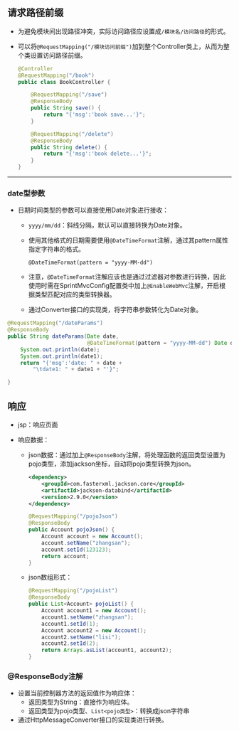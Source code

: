 ## 请求路径前缀

* 为避免模块间出现路径冲突，实际访问路径应设置成`/模块名/访问路径`的形式。

* 可以将`@RequestMapping("/模块访问前缀")`加到整个Controller类上，从而为整个类设置访问路径前缀。

  ```java
  @Controller
  @RequestMapping("/book")
  public class BookController {
  
      @RequestMapping("/save")
      @ResponseBody
      public String save() {
          return "{'msg':'book save...'}";
      }
  
      @RequestMapping("/delete")
      @ResponseBody
      public String delete() {
          return "{'msg':'book delete...'}";
      }
  }
  ```




---

### date型参数

* 日期时间类型的参数可以直接使用Date对象进行接收：

  * `yyyy/mm/dd`：斜线分隔，默认可以直接转换为Date对象。

  * 使用其他格式的日期需要使用`@DateTimeFormat`注解，通过其pattern属性指定字符串的格式。

    `@DateTimeFormat(pattern = "yyyy-MM-dd")`

  * 注意，`@DateTimeFormat`注解应该也是通过过滤器对参数进行转换，因此使用时需在SprintMvcConfig配置类中加上`@EnableWebMvc`注解，开启根据类型匹配对应的类型转换器。

  * 通过Converter接口的实现类，将字符串参数转化为Date对象。

```java
@RequestMapping("/dateParams")
@ResponseBody
public String dateParams(Date date,
                         @DateTimeFormat(pattern = "yyyy-MM-dd") Date date1) {
    System.out.println(date);
    System.out.println(date1);
    return "{'msg':'date: " + date +
        "\tdate1: " + date1 + "'}";

}
```

## 响应

* jsp：响应页面

* 响应数据：

  * json数据：通过加上`@ResponseBody`注解，将处理函数的返回类型设置为pojo类型，添加jackson坐标，自动将pojo类型转换为json。

    ```xml
    <dependency>
        <groupId>com.fasterxml.jackson.core</groupId>
        <artifactId>jackson-databind</artifactId>
        <version>2.9.0</version>
    </dependency>
    ```
  
    ```java
    @RequestMapping("/pojoJson")
    @ResponseBody
    public Account pojoJson() {
        Account account = new Account();
        account.setName("zhangsan");
        account.setId(123123);
        return account;
    }
    ```
  
  * json数组形式：
  
    ```java
    @RequestMapping("/pojoList")
    @ResponseBody
    public List<Account> pojoList() {
        Account account1 = new Account();
        account1.setName("zhangsan");
        account1.setId(1);
        Account account2 = new Account();
        account2.setName("lisi");
        account2.setId(2);
        return Arrays.asList(account1, account2);
    }
    ```

### @ResponseBody注解

* 设置当前控制器方法的返回值作为响应体：
  * 返回类型为String：直接作为响应体。
  * 返回类型为pojo类型、`List<pojo类型>`：转换成json字符串
* 通过HttpMessageConverter接口的实现类进行转换。